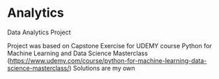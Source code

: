 # Analytics
Data Analytics Project

Project was based on Capstone Exercise for UDEMY course Python for Machine Learning and Data Science Masterclass (https://www.udemy.com/course/python-for-machine-learning-data-science-masterclass/)
Solutions are my own
